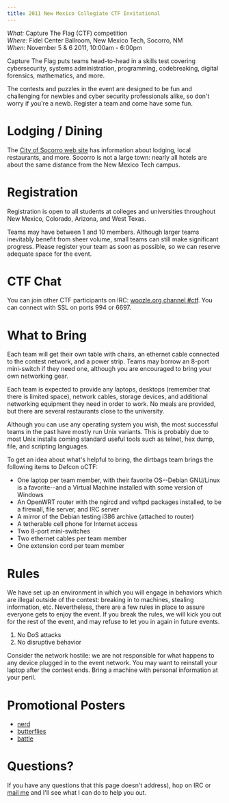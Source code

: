 ```yaml
---
title: 2011 New Mexico Collegiate CTF Invitational
---
```


*What:* Capture The Flag (CTF) competition  
*Where:* Fidel Center Ballroom, New Mexico Tech, Socorro, NM  
*When:* November 5 & 6 2011, 10:00am - 6:00pm

Capture The Flag puts teams head-to-head in a skills test covering
cybersecurity, systems administration, programming, codebreaking,
digital forensics, mathematics, and more.

The contests and puzzles in the event are designed to be fun and
challenging for newbies and cyber security professionals alike, so
don't worry if you're a newb. Register a team and come have some fun.

Lodging / Dining
================

The [City of Socorro web site](http://www.socorronm.gov/) has
information about lodging, local restaurants, and more.  Socorro is
not a large town: nearly all hotels are about the same distance from
the New Mexico Tech campus.

Registration
============

Registration is open to all students at colleges and universities
throughout New Mexico, Colorado, Arizona, and West Texas.

Teams may have between 1 and 10 members. Although larger teams
inevitably benefit from sheer volume, small teams can still make
significant progress.  Please register your team as soon as possible,
so we can reserve adequate space for the event.



CTF Chat
========

You can join other CTF participants on IRC: [woozle.org channel
\#ctf](irc://woozle.org/ctf). You can connect with SSL on ports 994 or
6697.


What to Bring
=============

Each team will get their own table with chairs, an ethernet cable
connected to the contest network, and a power strip.  Teams may borrow
an 8-port mini-switch if they need one, although you are encouraged to
bring your own networking gear.

Each team is expected to provide any laptops, desktops (remember that
there is limited space), network cables, storage devices, and additional
networking equipment they need in order to work.  No meals are provided,
but there are several restaurants close to the university.

Although you can use any operating system you wish, the most successful
teams in the past have mostly run Unix variants.  This is probably due
to most Unix installs coming standard useful tools such as telnet, hex
dump, file, and scripting languages.

To get an idea about what's helpful to bring, the dirtbags team brings
the following items to Defcon oCTF:

* One laptop per team member, with their favorite OS--Debian GNU/Linux
  is a favorite--and a Virtual Machine installed with some version of
  Windows
* An OpenWRT router with the ngircd and vsftpd packages installed, to
  be a firewall, file server, and IRC server
* A mirror of the Debian testing i386 archive (attached to router)
* A tetherable cell phone for Internet access
* Two 8-port mini-switches
* Two ethernet cables per team member
* One extension cord per team member


Rules
=====

We have set up an environment in which you will engage in behaviors
which are illegal outside of the contest: breaking in to machines,
stealing information, etc.  Nevertheless, there are a few rules in place
to assure everyone gets to enjoy the event.  If you break the rules, we
will kick you out for the rest of the event, and may refuse to let you
in again in future events.

1. No DoS attacks
2. No disruptive behavior

Consider the network hostile: we are not responsible for what happens to
any device plugged in to the event network.  You may want to reinstall
your laptop after the contest ends.  Bring a machine with personal
information at your peril.


Promotional Posters
===================

* [nerd](nerd.pdf)
* [butterflies](butterfly.pdf)
* [battle](battle2.pdf)


Questions?
==========

If you have any questions that this page doesn't address), hop on IRC or
[mail me](mailto:zephyr@dirtbags.net?token=posters:xurat-tulox) and
I'll see what I can do to help you out.

